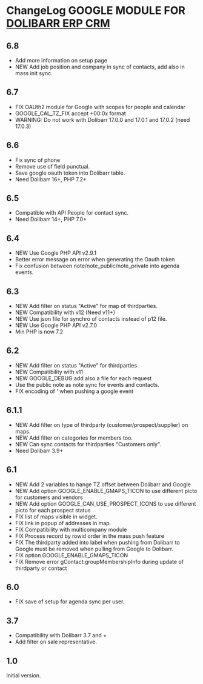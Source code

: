 # ChangeLog GOOGLE MODULE FOR <a href="https://www.dolibarr.org">DOLIBARR ERP CRM</a> 


## 6.8

- Add more information on setup page
- NEW Add job position and company in sync of contacts, add also in mass init sync.


## 6.7

- FIX OAUth2 module for Google with scopes for people and calendar
- GOOGLE_CAL_TZ_FIX accept +00:0x format
- WARNING: Do not work with Dolibarr 17.0.0 and 17.0.1 and 17.0.2 (need 17.0.3)


## 6.6

- Fix sync of phone
- Remove use of field punctual.
- Save google oauth token into Dolibarr table.
- Need Dolibarr 16+, PHP 7.2+


## 6.5

- Compatible with API People for contact sync.
- Need Dolibarr 14+, PHP 7.0+


## 6.4

- NEW Use Google PHP API v2.9.1
- Better error message on error when generating the Oauth token
- Fix confusion between note/note_public/note_private into agenda events.


## 6.3

- NEW Add filter on status "Active" for map of thirdparties.
- NEW Compatibility with v12 (Need v11+)
- NEW Use json file for synchro of contacts instead of p12 file.
- NEW Use Google PHP API v2.7.0
- Min PHP is now 7.2


## 6.2

- NEW Add filter on status "Active" for thirdparties
- NEW Compatibility with v11
- NEW GOOGLE_DEBUG add also a file for each request
- Use the public note as note sync for events and contacts.
- FIX encoding of ' when pushing a google event


## 6.1.1

- NEW Add filter on type of thirdparty (customer/prospect/supplier) on maps.
- NEW Add filter on categories for members too.
- NEW Can sync contacts for thirdparties "Customers only".
- Need Dolibarr 3.9+


## 6.1

- NEW Add 2 variables to hange TZ offset between Dolibarr and Google
- NEW Add option GOOGLE_ENABLE_GMAPS_TICON to use different picto for customers and vendors
- NEW Add option GOOGLE_CAN_USE_PROSPECT_ICONS to use different picto for each prospect status
- FIX list of maps visible in widget.
- FIX link in popup of addresses in map.
- FIX Compatibility with multicompany module
- FIX Process record by rowid order in the mass push feature
- FIX The thirdparty added into label when pushing from Dolibarr to Google must be 
  removed when pulling from Google to Dolibarr.
- FIX option GOOGLE_ENABLE_GMAPS_TICON
- FIX Remove error gContact:groupMembershipInfo during update of thirdparty or contact


## 6.0

- FIX save of setup for agenda sync per user.


## 3.7

- Compatibility with Dolibarr 3.7 and +
- Add filter on sale representative.


## 1.0

Initial version.
